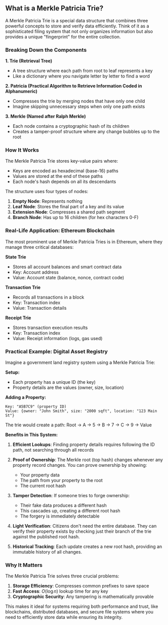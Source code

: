  ## What is a Merkle Patricia Trie?

A Merkle Patricia Trie is a special data structure that combines three powerful concepts to store and verify data efficiently. Think of it as a sophisticated filing system that not only organizes information but also provides a unique "fingerprint" for the entire collection.

### Breaking Down the Components

**1. Trie (Retrieval Tree)**
- A tree structure where each path from root to leaf represents a key
- Like a dictionary where you navigate letter by letter to find a word

**2. Patricia (Practical Algorithm to Retrieve Information Coded in Alphanumeric)**
- Compresses the trie by merging nodes that have only one child
- Imagine skipping unnecessary steps when only one path exists

**3. Merkle (Named after Ralph Merkle)**
- Each node contains a cryptographic hash of its children
- Creates a tamper-proof structure where any change bubbles up to the root

### How It Works

The Merkle Patricia Trie stores key-value pairs where:
- Keys are encoded as hexadecimal (base-16) paths
- Values are stored at the end of these paths
- Each node's hash depends on all its descendants

The structure uses four types of nodes:
1. **Empty Node**: Represents nothing
2. **Leaf Node**: Stores the final part of a key and its value
3. **Extension Node**: Compresses a shared path segment
4. **Branch Node**: Has up to 16 children (for hex characters 0-F)

### Real-Life Application: Ethereum Blockchain

The most prominent use of Merkle Patricia Tries is in Ethereum, where they manage three critical databases:

**State Trie**
- Stores all account balances and smart contract data
- Key: Account address
- Value: Account state (balance, nonce, contract code)

**Transaction Trie**
- Records all transactions in a block
- Key: Transaction index
- Value: Transaction details

**Receipt Trie**
- Stores transaction execution results
- Key: Transaction index
- Value: Receipt information (logs, gas used)

### Practical Example: Digital Asset Registry

Imagine a government land registry system using a Merkle Patricia Trie:

**Setup:**
- Each property has a unique ID (the key)
- Property details are the values (owner, size, location)

**Adding a Property:**
```
Key: "A5B7C9" (property ID)
Value: {owner: "John Smith", size: "2000 sqft", location: "123 Main St"}
```

The trie would create a path: Root → A → 5 → B → 7 → C → 9 → Value

**Benefits in This System:**

1. **Efficient Lookups**: Finding property details requires following the ID path, not searching through all records

2. **Proof of Ownership**: The Merkle root (top hash) changes whenever any property record changes. You can prove ownership by showing:
   - Your property data
   - The path from your property to the root
   - The current root hash

3. **Tamper Detection**: If someone tries to forge ownership:
   - Their fake data produces a different hash
   - This cascades up, creating a different root hash
   - The forgery is immediately detectable

4. **Light Verification**: Citizens don't need the entire database. They can verify their property exists by checking just their branch of the trie against the published root hash.

5. **Historical Tracking**: Each update creates a new root hash, providing an immutable history of all changes.

### Why It Matters

The Merkle Patricia Trie solves three crucial problems:
1. **Storage Efficiency**: Compresses common prefixes to save space
2. **Fast Access**: $O(\log n)$ lookup time for any key
3. **Cryptographic Security**: Any tampering is mathematically provable

This makes it ideal for systems requiring both performance and trust, like blockchains, distributed databases, and secure file systems where you need to efficiently store data while ensuring its integrity.